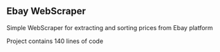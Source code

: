 ## Ebay WebScraper

Simple WebScraper for extracting and sorting prices from Ebay platform

Project contains 140 lines of code
